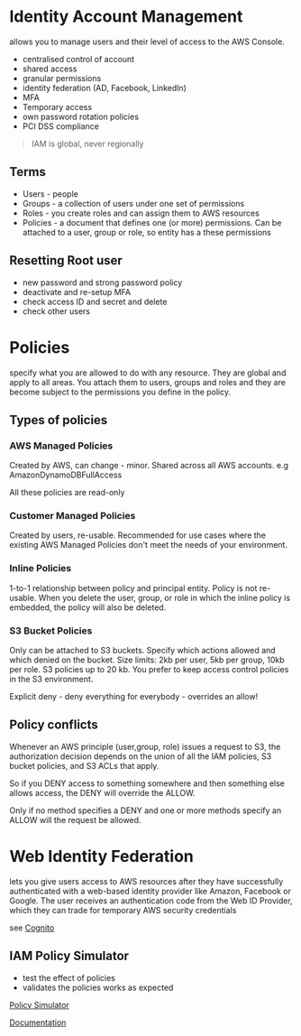 # Identity Account Management
allows you to manage users and their level of access to the AWS Console.
- centralised control of account
- shared access
- granular permissions
- identity federation (AD, Facebook, LinkedIn)
- MFA
- Temporary access
- own password rotation policies
- PCI DSS compliance

> IAM is global, never regionally 
## Terms
- Users - people
- Groups - a collection of users under one set of permissions
- Roles - you create roles and can assign them to AWS resources
- Policies - a document that defines one (or more) permissions. Can be attached to a user, group or role, so entity has a these permissions

## Resetting Root user
- new password and strong password policy
- deactivate and re-setup MFA
- check access ID and secret and delete
- check other users

# Policies
specify what you are allowed to do with any resource. They are global and apply to all areas. You attach them to users, groups and roles and they are become subject to the permissions you define in the policy.

## Types of policies
### AWS Managed Policies
Created by AWS, can change - minor. Shared across all AWS accounts.
e.g AmazonDynamoDBFullAccess 

All these policies are read-only

### Customer Managed Policies
Created by users, re-usable.
Recommended for use cases where the existing AWS Managed Policies don't meet the needs of your environment.

### Inline Policies
1-to-1 relationship between policy and principal entity. Policy is not re-usable. When you delete the user, group, or role in which the inline policy is embedded, the policy will also be deleted.

### S3 Bucket Policies
Only can be attached to S3 buckets. Specify which actions allowed and which denied on the bucket. 
Size limits: 2kb per user, 5kb per group, 10kb per role. S3 policies up to 20 kb.
You prefer to keep access control policies in the S3 environment.

Explicit deny - deny everything for everybody - overrides an allow!

## Policy conflicts
Whenever an AWS principle (user,group, role) issues a request to S3, the authorization decision depends on the union of all the IAM policies, S3 bucket policies, and S3 ACLs that apply.

So if you DENY access to something somewhere and then something else allows access, the DENY will override the ALLOW.

Only if no method specifies a DENY and one or more methods specify an ALLOW will the request be allowed.

# Web Identity Federation
lets you give users access to AWS resources after they have successfully authenticated with a web-based identity provider like Amazon, Facebook or Google. The user receives an authentication code from the Web ID Provider, which they can trade for temporary AWS security credentials

see [Cognito](./cognito.md)

## IAM Policy Simulator
- test the effect of policies
- validates the policies works as expected

[Policy Simulator](https://policysim.aws.amazon.com/)

[Documentation](https://docs.aws.amazon.com/IAM/latest/UserGuide/access_policies_testing-policies.html)